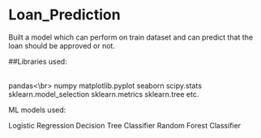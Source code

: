 # Loan_Prediction

Built a model which can perform on train dataset and can predict that the loan should be approved or not.


##Libraries used:

<br>pandas<\br>
numpy
matplotlib.pyplot
seaborn
scipy.stats
sklearn.model_selection
sklearn.metrics
sklearn.tree etc.

ML models used:

Logistic Regression
Decision Tree Classifier
Random Forest Classifier
